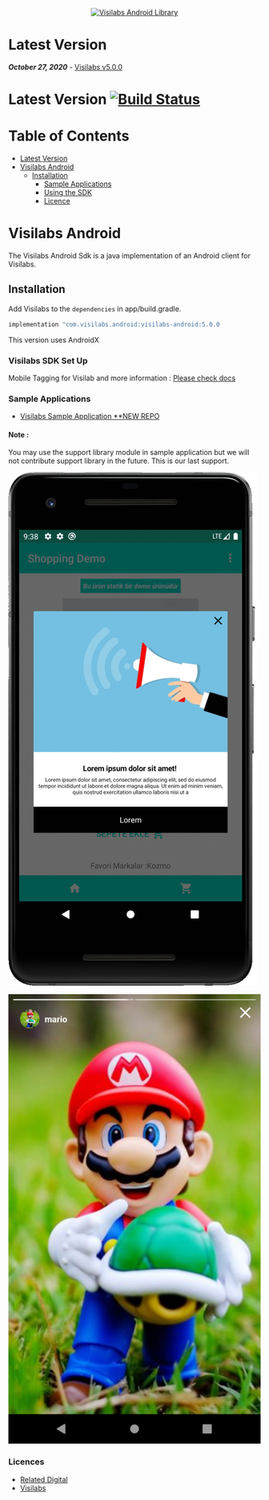 
<p align="center">
  <a target="_blank" rel="noopener noreferrer" href="https://github.com/relateddigital/visilabs-android"><img src="https://github.com/relateddigital/visilabs-android/blob/master/app/visilabs.png" alt="Visilabs Android Library" width="500" style="max-width:100%;"></a>
</p>

# Latest Version 

***October 27, 2020*** - [Visilabs v5.0.0](https://github.com/relateddigital/visilabs-android/releases) 

# Latest Version [![Build Status](https://travis-ci.com/relateddigital/visilabs-android.svg?branch=master)](https://travis-ci.com/relateddigital/visilabs-android)

# Table of Contents

- [Latest Version](#latest-version)
- [Visilabs Android](#visilabs-android)
  * [Installation](#installation)
    + [Sample Applications](#sample-applications)
    + [Using the SDK](#using-the-sdk)
    + [Licence](#licence)
    
# Visilabs Android

The Visilabs Android Sdk is a java implementation of an Android client for Visilabs.

## Installation

Add Visilabs to the ```dependencies``` in app/build.gradle.

```java
implementation "com.visilabs.android:visilabs-android:5.0.0
```
This version uses AndroidX

### Visilabs SDK Set Up

Mobile Tagging for Visilab and more information :  [Please check docs](https://relateddigital.atlassian.net/wiki/spaces/RMCKBT/pages/428802408/Android+-+API+Setup) 

        
        
### Sample Applications 

- [Visilabs Sample Application **NEW REPO ](https://github.com/relateddigital/sample_visilabs_android) 

#### Note : 
You may use the support library module in sample application but we will not contribute support library in the future. This is our last support.

![Image of InAppNew](/Screenshots/inappnew.gif)

![Image of Story](/Screenshots/story.png)



### Licences


 - [Related Digital ](https://www.relateddigital.com/)
 - [Visilabs ](http://visilabs.com/)
